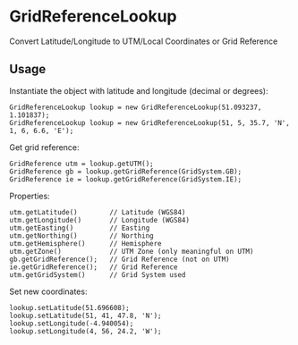 # GridReferenceLookup
Convert Latitude/Longitude to UTM/Local Coordinates or Grid Reference

## Usage
Instantiate the object with latitude and longitude (decimal or degrees):
```
GridReferenceLookup lookup = new GridReferenceLookup(51.093237, 1.101837);
GridReferenceLookup lookup = new GridReferenceLookup(51, 5, 35.7, 'N', 1, 6, 6.6, 'E');
```

Get grid reference:
```
GridReference utm = lookup.getUTM();
GridReference gb = lookup.getGridReference(GridSystem.GB);
GridReference ie = lookup.getGridReference(GridSystem.IE);
```

Properties:
```
utm.getLatitude()        // Latitude (WGS84)
utm.getLongitude()       // Longitude (WGS84)
utm.getEasting()         // Easting 
utm.getNorthing()        // Northing
utm.getHemisphere()      // Hemisphere
utm.getZone()            // UTM Zone (only meaningful on UTM)
gb.getGridReference();   // Grid Reference (not on UTM)
ie.getGridReference();   // Grid Reference
utm.getGridSystem()      // Grid System used
```

Set new coordinates:
```
lookup.setLatitude(51.696608);
lookup.setLatitude(51, 41, 47.8, 'N');
lookup.setLongitude(-4.940054);
lookup.setLongitude(4, 56, 24.2, 'W');
```